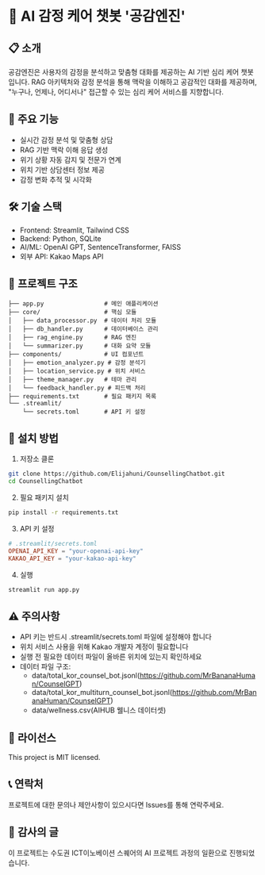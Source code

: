 # 🤗 AI 감정 케어 챗봇 '공감엔진'

## 📋 소개
공감엔진은 사용자의 감정을 분석하고 맞춤형 대화를 제공하는 AI 기반 심리 케어 챗봇입니다. RAG 아키텍처와 감정 분석을 통해 맥락을 이해하고 공감적인 대화를 제공하며, "누구나, 언제나, 어디서나" 접근할 수 있는 심리 케어 서비스를 지향합니다.

## 🚀 주요 기능
- 실시간 감정 분석 및 맞춤형 상담
- RAG 기반 맥락 이해 응답 생성
- 위기 상황 자동 감지 및 전문가 연계
- 위치 기반 상담센터 정보 제공
- 감정 변화 추적 및 시각화

## 🛠 기술 스택
- Frontend: Streamlit, Tailwind CSS
- Backend: Python, SQLite
- AI/ML: OpenAI GPT, SentenceTransformer, FAISS
- 외부 API: Kakao Maps API

## 📁 프로젝트 구조
```
├── app.py                 # 메인 애플리케이션
├── core/                  # 핵심 모듈
│   ├── data_processor.py  # 데이터 처리 모듈
│   ├── db_handler.py      # 데이터베이스 관리
│   ├── rag_engine.py      # RAG 엔진
│   └── summarizer.py      # 대화 요약 모듈
├── components/            # UI 컴포넌트
│   ├── emotion_analyzer.py # 감정 분석기
│   ├── location_service.py # 위치 서비스
│   ├── theme_manager.py   # 테마 관리
│   └── feedback_handler.py # 피드백 처리
├── requirements.txt       # 필요 패키지 목록
└── .streamlit/
    └── secrets.toml       # API 키 설정
```

## 🔧 설치 방법
1. 저장소 클론
```bash
git clone https://github.com/Elijahuni/CounsellingChatbot.git
cd CounsellingChatbot
```

2. 필요 패키지 설치
```bash
pip install -r requirements.txt
```

3. API 키 설정
```toml
# .streamlit/secrets.toml
OPENAI_API_KEY = "your-openai-api-key"
KAKAO_API_KEY = "your-kakao-api-key"
```

4. 실행
```bash
streamlit run app.py
```

## ⚠️ 주의사항
- API 키는 반드시 .streamlit/secrets.toml 파일에 설정해야 합니다
- 위치 서비스 사용을 위해 Kakao 개발자 계정이 필요합니다
- 실행 전 필요한 데이터 파일이 올바른 위치에 있는지 확인하세요
- 데이터 파일 구조:
  - data/total_kor_counsel_bot.jsonl(https://github.com/MrBananaHuman/CounselGPT)
  - data/total_kor_multiturn_counsel_bot.jsonl(https://github.com/MrBananaHuman/CounselGPT)
  - data/wellness.csv(AIHUB 웰니스 데이터셋)

## 📝 라이선스
This project is MIT licensed.

## 📞 연락처
프로젝트에 대한 문의나 제안사항이 있으시다면 Issues를 통해 연락주세요.

## 🙏 감사의 글
이 프로젝트는 수도권 ICT이노베이션 스퀘어의 AI 프로젝트 과정의 일환으로 진행되었습니다.
